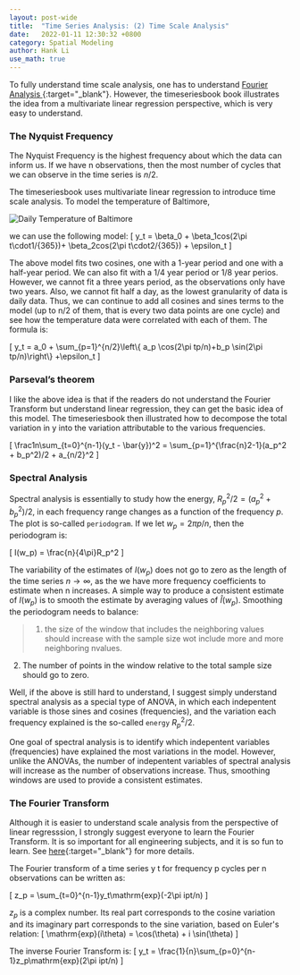 ```yaml
---
layout: post-wide
title:  "Time Series Analysis: (2) Time Scale Analysis"
date:   2022-01-11 12:30:32 +0800
category: Spatial Modeling
author: Hank Li
use_math: true
---
```


To fully understand time scale analysis, one has to understand [Fourier Analysis ](https://www.youtube.com/playlist?list=PLMrJAkhIeNNT_Xh3Oy0Y4LTj0Oxo8GqsC){:target="_blank"}. However, the timeseriesbook book illustrates the idea from a multivariate linear regression perspective, which is very easy to understand. 


### The Nyquist Frequency

The Nyquist Frequency is the highest frequency about which the data can inform us. If we have n observations, then the most number of cycles that we can observe in the time series is $n/2$.

The timeseriesbook uses multivariate linear regression to introduce time scale analysis. To model the temperature of Baltimore,

![Daily Temperature of Baltimore](https://bookdown.org/rdpeng/timeseriesbook/index_files/figure-html/unnamed-chunk-29-1.png)

we can use the following model:
\[
y_t = \beta_0 + \beta_1cos(2\pi t\cdot1/{365})+ \beta_2cos(2\pi t\cdot2/{365}) + \epsilon_t
\]

The above model fits two cosines, one with a 1-year period and one with a half-year period. We can also fit with a 1/4 year period or 1/8 year perios. However, we cannot fit a three years period, as the observations only have two years. Also, we cannot fit half a day, as the lowest granularity of data is daily data. Thus, we can continue to add all cosines and sines terms to the model (up to n/2 of them, that is every two data points are one cycle) and see how the temperature data were correlated with each of them. The formula is:

\[
y_t = a_0 + \sum_{p=1}^{n/2}\left\\{ a_p \cos(2\pi tp/n)+b_p \sin(2\pi tp/n)\right\\} +\epsilon_t
\]

### Parseval’s theorem
I like the above idea is that if the readers do not understand the Fourier Transform but understand linear regression, they can get the basic idea of this model. The timeseriesbook then illustrated how to decompose the total variation in y into the variation attributable to the various frequencies.

\[
\frac1n\sum_{t=0}^{n-1}(y_t - \bar{y})^2 = \sum_{p=1}^{\frac{n}2-1}(a_p^2 + b_p^2)/2 + a_{n/2}^2
\]

### Spectral Analysis
Spectral analysis is essentially to study how the energy, $R_p^2/2 =(a_p^2 + b_p^2)/2$, in each frequency range changes as a function of the frequency $p$. The plot is so-called `periodogram`. If we let $w_p = 2\pi p/n$, then the periodogram is:

\[
I(w_p) = \frac{n}{4\pi}R_p^2
\]

The variability of the estimates of $I(w_p)$ does not go to zero as the length of the time series $n \to \infty$, as the we have more frequency coefficients to estimate when n increases. A simple way to produce a consistent estimate of $I(w_p)$ is to smooth the estimate by averaging values of $\hat{I}(w_p)$. Smoothing the periodogram needs to balance:
> 1. the size of the window that includes the neighboring values should increase with the sample size wot include more and more neighboring nvalues.
2. The number of points in the window relative to the total sample size should go to zero.

Well, if the above is still hard to understand, I suggest simply understand spectral analysis as a special type of ANOVA, in which each indepentent variable is those sines and cosines (frequencies), and the variation each frequency explained is the so-called `energy` $R_p^2/2$.

One goal of spectral analysis is to identify which indepentent variables (frequencies) have explained the most variations in the model. However, unlike the ANOVAs, the number of indepentent variables of spectral analysis will increase as the number of observations increase. Thus, smoothing windows are used to provide a consistent estimates. 

### The Fourier Transform
Although it is easier to understand scale analysis from the perspective of linear regresssion, I strongly suggest everyone to learn the Fourier Transform.
It is so important for all engineering subjects, and it is so fun to learn. See [here](https://www.youtube.com/playlist?list=PLMrJAkhIeNNT_Xh3Oy0Y4LTj0Oxo8GqsC){:target="_blank"} for more details.

The Fourier transform of a time series y t for frequency p cycles per n observations can be written as:

\[
z_p = \sum_{t=0}^{n-1}y_t\mathrm{exp}(-2\pi ipt/n)
\]

$z_p$ is a complex number. Its real part corresponds to the cosine variation and its imaginary part corresponds to the sine variation, based on Euler's relation:
\[
\mathrm{exp}(i\theta) = \cos(\theta) + i \sin(\theta)
\]

The inverse Fourier Transform is:
\[
y_t = \frac{1}{n}\sum_{p=0}^{n-1}z_p\mathrm{exp}(2\pi ipt/n)
\]
